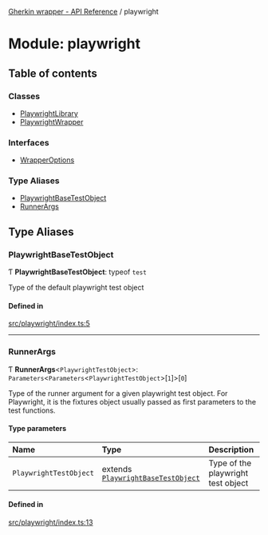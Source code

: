 [Gherkin wrapper - API Reference](../README.md) / playwright

# Module: playwright

## Table of contents

### Classes

- [PlaywrightLibrary](../classes/playwright.PlaywrightLibrary.md)
- [PlaywrightWrapper](../classes/playwright.PlaywrightWrapper.md)

### Interfaces

- [WrapperOptions](../interfaces/playwright.WrapperOptions.md)

### Type Aliases

- [PlaywrightBaseTestObject](playwright.md#playwrightbasetestobject)
- [RunnerArgs](playwright.md#runnerargs)

## Type Aliases

### PlaywrightBaseTestObject

Ƭ **PlaywrightBaseTestObject**: typeof `test`

Type of the default playwright test object

#### Defined in

[src/playwright/index.ts:5](https://github.com/Niitch/gherkin-wrapper/blob/1cd6560/src/playwright/index.ts#L5)

___

### RunnerArgs

Ƭ **RunnerArgs**<`PlaywrightTestObject`\>: `Parameters`<`Parameters`<`PlaywrightTestObject`\>[``1``]\>[``0``]

Type of the runner argument for a given playwright test object.
For Playwright, it is the fixtures object usually passed as first parameters to the test functions.

#### Type parameters

| Name | Type | Description |
| :------ | :------ | :------ |
| `PlaywrightTestObject` | extends [`PlaywrightBaseTestObject`](playwright.md#playwrightbasetestobject) | Type of the playwright test object |

#### Defined in

[src/playwright/index.ts:13](https://github.com/Niitch/gherkin-wrapper/blob/1cd6560/src/playwright/index.ts#L13)
